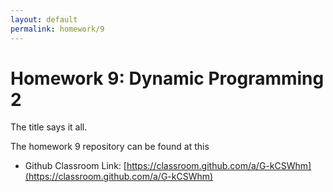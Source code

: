 ```yaml
---
layout: default
permalink: homework/9
---
```


# Homework 9: Dynamic Programming 2

The title says it all. 

The homework 9 repository can be found at this

* Github Classroom Link: [https://classroom.github.com/a/G-kCSWhm](https://classroom.github.com/a/G-kCSWhm)


